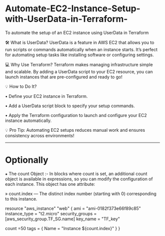 # Automate-EC2-Instance-Setup-with-UserData-in-Terraform-
To automate the setup of an EC2 instance using UserData in Terraform


🛠️ What is UserData?
UserData is a feature in AWS EC2 that allows you to run scripts or commands automatically when an instance starts. It’s perfect for automating setup tasks like installing software or configuring settings.


💻 Why Use Terraform?
Terraform makes managing infrastructure simple and scalable. By adding a UserData script to your EC2 resource, you can launch instances that are pre-configured and ready to go!


💡 How to Do It?

• Define your EC2 instance in Terraform.

• Add a UserData script block to specify your setup commands.

• Apply the Terraform configuration to launch and configure your EC2 instance automatically.


💡 Pro Tip: Automating EC2 setups reduces manual work and ensures consistency across environments!

-------------------------------------------------------------------------------------------------------------------------------------------------------------------

# Optionally


⁕ The count Object :- In blocks where count is set, an additional count object is available in expressions, so you can modify the configuration of each instance. This object has one attribute:

» count.index — The distinct index number (starting with 0) corresponding to this instance.


resource "aws_instance" "web" {
  ami           = "ami-0182f373e66f89c85"
  instance_type = "t2.micro"
  security_groups = [aws_security_group.TF_SG.name]
  key_name = "TF_key"
  
  count =50
  tags = {
    Name = "Instance ${count.index}"
  }
}

